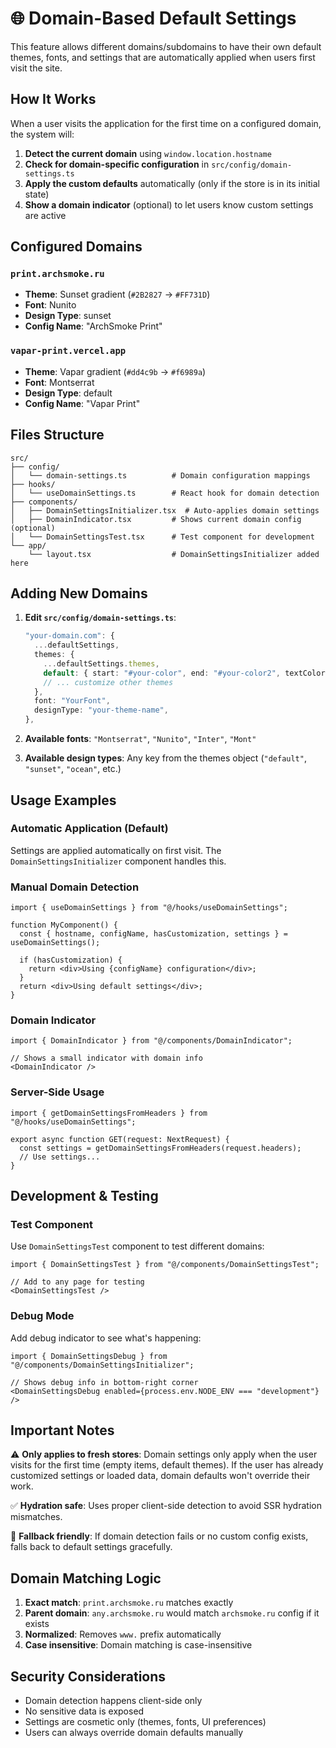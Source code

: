 # 🌐 Domain-Based Default Settings

This feature allows different domains/subdomains to have their own default themes, fonts, and settings that are automatically applied when users first visit the site.

## How It Works

When a user visits the application for the first time on a configured domain, the system will:

1. **Detect the current domain** using `window.location.hostname`
2. **Check for domain-specific configuration** in `src/config/domain-settings.ts`
3. **Apply the custom defaults** automatically (only if the store is in its initial state)
4. **Show a domain indicator** (optional) to let users know custom settings are active

## Configured Domains

### `print.archsmoke.ru`
- **Theme**: Sunset gradient (`#2B2827` → `#FF731D`)
- **Font**: Nunito
- **Design Type**: sunset
- **Config Name**: "ArchSmoke Print"

### `vapar-print.vercel.app`
- **Theme**: Vapar gradient (`#dd4c9b` → `#f6989a`)
- **Font**: Montserrat  
- **Design Type**: default
- **Config Name**: "Vapar Print"

## Files Structure

```
src/
├── config/
│   └── domain-settings.ts          # Domain configuration mappings
├── hooks/
│   └── useDomainSettings.ts        # React hook for domain detection
├── components/
│   ├── DomainSettingsInitializer.tsx  # Auto-applies domain settings
│   ├── DomainIndicator.tsx         # Shows current domain config (optional)
│   └── DomainSettingsTest.tsx      # Test component for development
└── app/
    └── layout.tsx                  # DomainSettingsInitializer added here
```

## Adding New Domains

1. **Edit `src/config/domain-settings.ts`**:
   ```typescript
   "your-domain.com": {
     ...defaultSettings,
     themes: {
       ...defaultSettings.themes,
       default: { start: "#your-color", end: "#your-color2", textColor: "#ffffff" },
       // ... customize other themes
     },
     font: "YourFont",
     designType: "your-theme-name",
   },
   ```

2. **Available fonts**: `"Montserrat"`, `"Nunito"`, `"Inter"`, `"Mont"`

3. **Available design types**: Any key from the themes object (`"default"`, `"sunset"`, `"ocean"`, etc.)

## Usage Examples

### Automatic Application (Default)
Settings are applied automatically on first visit. The `DomainSettingsInitializer` component handles this.

### Manual Domain Detection
```tsx
import { useDomainSettings } from "@/hooks/useDomainSettings";

function MyComponent() {
  const { hostname, configName, hasCustomization, settings } = useDomainSettings();
  
  if (hasCustomization) {
    return <div>Using {configName} configuration</div>;
  }
  return <div>Using default settings</div>;
}
```

### Domain Indicator
```tsx
import { DomainIndicator } from "@/components/DomainIndicator";

// Shows a small indicator with domain info
<DomainIndicator />
```

### Server-Side Usage
```tsx
import { getDomainSettingsFromHeaders } from "@/hooks/useDomainSettings";

export async function GET(request: NextRequest) {
  const settings = getDomainSettingsFromHeaders(request.headers);
  // Use settings...
}
```

## Development & Testing

### Test Component
Use `DomainSettingsTest` component to test different domains:

```tsx
import { DomainSettingsTest } from "@/components/DomainSettingsTest";

// Add to any page for testing
<DomainSettingsTest />
```

### Debug Mode
Add debug indicator to see what's happening:

```tsx
import { DomainSettingsDebug } from "@/components/DomainSettingsInitializer";

// Shows debug info in bottom-right corner
<DomainSettingsDebug enabled={process.env.NODE_ENV === "development"} />
```

## Important Notes

⚠️ **Only applies to fresh stores**: Domain settings only apply when the user visits for the first time (empty items, default themes). If the user has already customized settings or loaded data, domain defaults won't override their work.

✅ **Hydration safe**: Uses proper client-side detection to avoid SSR hydration mismatches.

🔧 **Fallback friendly**: If domain detection fails or no custom config exists, falls back to default settings gracefully.

## Domain Matching Logic

1. **Exact match**: `print.archsmoke.ru` matches exactly
2. **Parent domain**: `any.archsmoke.ru` would match `archsmoke.ru` config if it exists
3. **Normalized**: Removes `www.` prefix automatically
4. **Case insensitive**: Domain matching is case-insensitive

## Security Considerations

- Domain detection happens client-side only
- No sensitive data is exposed
- Settings are cosmetic only (themes, fonts, UI preferences)
- Users can always override domain defaults manually